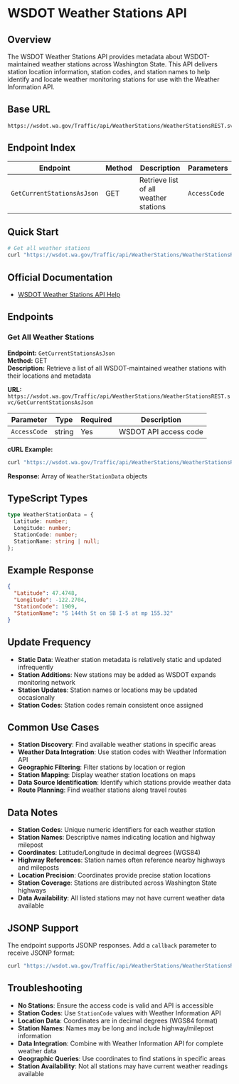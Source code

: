 # WSDOT Weather Stations API

## Overview

The WSDOT Weather Stations API provides metadata about WSDOT-maintained weather stations across Washington State. This API delivers station location information, station codes, and station names to help identify and locate weather monitoring stations for use with the Weather Information API.

## Base URL

```
https://wsdot.wa.gov/Traffic/api/WeatherStations/WeatherStationsREST.svc
```

## Endpoint Index

| Endpoint | Method | Description | Parameters |
|----------|--------|-------------|------------|
| `GetCurrentStationsAsJson` | GET | Retrieve list of all weather stations | `AccessCode` |

## Quick Start

```bash
# Get all weather stations
curl "https://wsdot.wa.gov/Traffic/api/WeatherStations/WeatherStationsREST.svc/GetCurrentStationsAsJson?AccessCode=$WSDOT_ACCESS_CODE"
```

## Official Documentation

- [WSDOT Weather Stations API Help](https://wsdot.wa.gov/traffic/api/WeatherStations/WeatherStationsREST.svc/Help)

## Endpoints

### Get All Weather Stations

**Endpoint:** `GetCurrentStationsAsJson`  
**Method:** GET  
**Description:** Retrieve a list of all WSDOT-maintained weather stations with their locations and metadata

**URL:** `https://wsdot.wa.gov/Traffic/api/WeatherStations/WeatherStationsREST.svc/GetCurrentStationsAsJson`

| Parameter | Type | Required | Description |
|-----------|------|----------|-------------|
| `AccessCode` | string | Yes | WSDOT API access code |

**cURL Example:**
```bash
curl "https://wsdot.wa.gov/Traffic/api/WeatherStations/WeatherStationsREST.svc/GetCurrentStationsAsJson?AccessCode=$WSDOT_ACCESS_CODE"
```

**Response:** Array of `WeatherStationData` objects

## TypeScript Types

```typescript
type WeatherStationData = {
  Latitude: number;
  Longitude: number;
  StationCode: number;
  StationName: string | null;
};
```

## Example Response

```json
{
  "Latitude": 47.4748,
  "Longitude": -122.2704,
  "StationCode": 1909,
  "StationName": "S 144th St on SB I-5 at mp 155.32"
}
```

## Update Frequency

- **Static Data**: Weather station metadata is relatively static and updated infrequently
- **Station Additions**: New stations may be added as WSDOT expands monitoring network
- **Station Updates**: Station names or locations may be updated occasionally
- **Station Codes**: Station codes remain consistent once assigned

## Common Use Cases

- **Station Discovery**: Find available weather stations in specific areas
- **Weather Data Integration**: Use station codes with Weather Information API
- **Geographic Filtering**: Filter stations by location or region
- **Station Mapping**: Display weather station locations on maps
- **Data Source Identification**: Identify which stations provide weather data
- **Route Planning**: Find weather stations along travel routes

## Data Notes

- **Station Codes**: Unique numeric identifiers for each weather station
- **Station Names**: Descriptive names indicating location and highway milepost
- **Coordinates**: Latitude/Longitude in decimal degrees (WGS84)
- **Highway References**: Station names often reference nearby highways and mileposts
- **Location Precision**: Coordinates provide precise station locations
- **Station Coverage**: Stations are distributed across Washington State highways
- **Data Availability**: All listed stations may not have current weather data available

## JSONP Support

The endpoint supports JSONP responses. Add a `callback` parameter to receive JSONP format:

```bash
curl "https://wsdot.wa.gov/Traffic/api/WeatherStations/WeatherStationsREST.svc/GetCurrentStationsAsJson?AccessCode=$WSDOT_ACCESS_CODE&callback=myCallback"
```

## Troubleshooting

- **No Stations**: Ensure the access code is valid and API is accessible
- **Station Codes**: Use `StationCode` values with Weather Information API
- **Location Data**: Coordinates are in decimal degrees (WGS84 format)
- **Station Names**: Names may be long and include highway/milepost information
- **Data Integration**: Combine with Weather Information API for complete weather data
- **Geographic Queries**: Use coordinates to find stations in specific areas
- **Station Availability**: Not all stations may have current weather readings available 